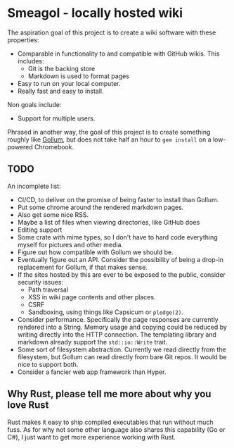 
# Smeagol - locally hosted wiki

The aspiration goal of this project is to create a wiki software with these
properties:

* Comparable in functionality to and compatible with GitHub wikis. This includes:
  * Git is the backing store
  * Markdown is used to format pages
* Easy to run on your local computer.
* Really fast and easy to install.

Non goals include:

* Support for multiple users.

Phrased in another way, the goal of this project is to create something roughly
like [Gollum](https://github.com/gollum/gollum), but does not take half an hour
to `gem install` on a low-powered Chromebook.

## TODO

An incomplete list:

* CI/CD, to deliver on the promise of being faster to install than Gollum.
* Put some chrome around the rendered markdown pages.
* Also get some nice RSS.
* Maybe a list of files when viewing directories, like GitHub does
* Editing support
* Some crate with mime types, so I don't have to hard code everything myself
  for pictures and other media.
* Figure out how compatible with Gollum we should be.
* Eventually figure out an API. Consider the possibility of being a drop-in
  replacement for Gollum, if that makes sense.
* If the sites hosted by this are ever to be exposed to the public, consider
  security issues:
  * Path traversal
  * XSS in wiki page contents and other places.
  * CSRF
  * Sandboxing, using things like Capsicum or `pledge(2)`.
* Consider performance. Specifically the page responses are currently rendered
  into a String. Memory usage and copying could be reduced by writing directly
  into the HTTP connection. The templating library and markdown already support
  the `std::io::Write` trait.
* Some sort of filesystem abstraction. Currently we read directly from the
  filesystem, but Gollum can read directly from bare Git repos. It would be nice
  to support both.
* Consider a fancier web app framework than Hyper.

## Why Rust, please tell me more about why you love Rust

Rust makes it easy to ship compiled executables that run without much fuss.
As for why not some other language also shares this capability (Go or C#),
I just want to get more experience working with Rust.
